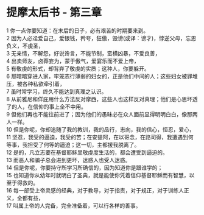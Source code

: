 # 提摩太后书 - 第三章
  
 1 你一点你要知道：在末后的日子，必有艰苦的时期要来到。  
 2 因为人必迳爱自己，爱银钱，矜夸，狂傲，毁谤(或译：谤才)，悖逆父母，忘恩负义，不虔圣，  
 3 无亲情，不解怨，好说谗言，不能节制，蛮横凶暴，不爱良善，  
 4 出卖师友，卤莽妄为，蒙于傲气，爱宴乐而不爱上帝，  
 5 有敬虔的形式，却背弃了敬虔的实质；这种人，你要躲开。  
 6 那暗暗穿进人家，牢笼志行薄弱的妇女的，正是他们中间的人；这些妇女被罪堆压，被各种私欲牵引着，  
 7 虽时常学习，终久不能达到真理之认识。  
 8 从前雅尼和佯庇用什么方法反对摩西，这些人也这样反对真理；他们是心思坏透了的人，在信仰的事上全不中用。  
 9 但他们再也不能往前进了；因为他们的愚昧必在众人面前显得明明白白，像那两人一样。  
 10 但是你呢，你却追随了我的教训，我的品行，志向，我的信心，恒忍，爱心，  
 11 坚忍，我受的逼迫，我受的苦；在安提阿，在以哥念，在路司得，我遭遇到何等事，我担受了何等的逼迫；这一切，主都援我脱离了。  
 12 是的，凡立志要在基督耶稣里敬虔度生活的，都会遭受到逼迫的。  
 13 而恶人和骗子总会进到更坏，迷惑人也受人迷惑。  
 14 但是你呢，你要持守所学习所确信的，因为知道你是跟谁学的；  
 15 也知道你从幼年时就明白了圣典，就是能使你凭着信仰基督耶稣而有智慧，以至于得救的。  
 16 每一部受上帝灵感的经典，对于教导，对于指责，对于规正，对于训练人正义，全都有益，  
 17 叫属上帝的人完备，完全准备着，可以行各样的善事。